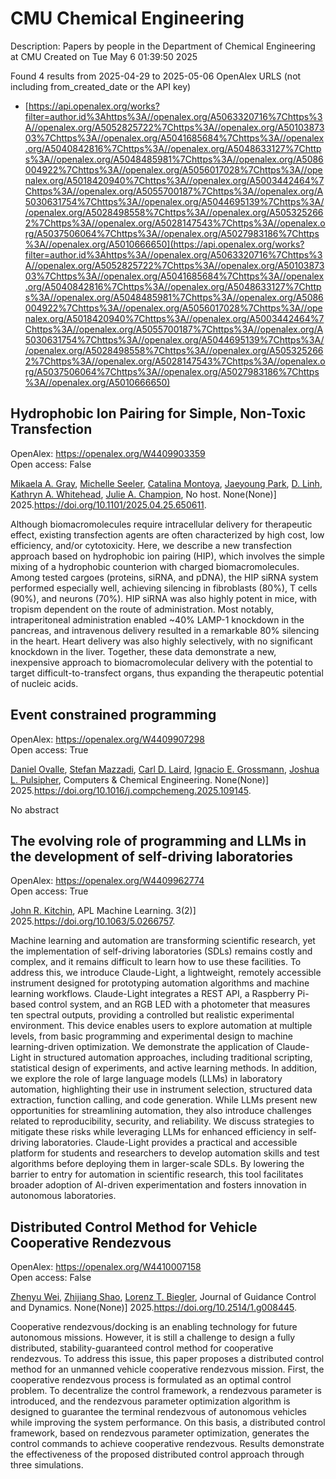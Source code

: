 # CMU Chemical Engineering
Description: Papers by people in the Department of Chemical Engineering at CMU
Created on Tue May  6 01:39:50 2025

Found 4 results from 2025-04-29 to 2025-05-06
OpenAlex URLS (not including from_created_date or the API key)
- [https://api.openalex.org/works?filter=author.id%3Ahttps%3A//openalex.org/A5063320716%7Chttps%3A//openalex.org/A5052825722%7Chttps%3A//openalex.org/A5010387303%7Chttps%3A//openalex.org/A5041685684%7Chttps%3A//openalex.org/A5040842816%7Chttps%3A//openalex.org/A5048633127%7Chttps%3A//openalex.org/A5048485981%7Chttps%3A//openalex.org/A5086004922%7Chttps%3A//openalex.org/A5056017028%7Chttps%3A//openalex.org/A5018420940%7Chttps%3A//openalex.org/A5003442464%7Chttps%3A//openalex.org/A5055700187%7Chttps%3A//openalex.org/A5030631754%7Chttps%3A//openalex.org/A5044695139%7Chttps%3A//openalex.org/A5028498558%7Chttps%3A//openalex.org/A5053252662%7Chttps%3A//openalex.org/A5028147543%7Chttps%3A//openalex.org/A5037506064%7Chttps%3A//openalex.org/A5027983186%7Chttps%3A//openalex.org/A5010666650](https://api.openalex.org/works?filter=author.id%3Ahttps%3A//openalex.org/A5063320716%7Chttps%3A//openalex.org/A5052825722%7Chttps%3A//openalex.org/A5010387303%7Chttps%3A//openalex.org/A5041685684%7Chttps%3A//openalex.org/A5040842816%7Chttps%3A//openalex.org/A5048633127%7Chttps%3A//openalex.org/A5048485981%7Chttps%3A//openalex.org/A5086004922%7Chttps%3A//openalex.org/A5056017028%7Chttps%3A//openalex.org/A5018420940%7Chttps%3A//openalex.org/A5003442464%7Chttps%3A//openalex.org/A5055700187%7Chttps%3A//openalex.org/A5030631754%7Chttps%3A//openalex.org/A5044695139%7Chttps%3A//openalex.org/A5028498558%7Chttps%3A//openalex.org/A5053252662%7Chttps%3A//openalex.org/A5028147543%7Chttps%3A//openalex.org/A5037506064%7Chttps%3A//openalex.org/A5027983186%7Chttps%3A//openalex.org/A5010666650)

## Hydrophobic Ion Pairing for Simple, Non-Toxic Transfection   

OpenAlex: https://openalex.org/W4409903359    
Open access: False
    
[Mikaela A. Gray](https://openalex.org/A5026863228), [Michelle Seeler](https://openalex.org/A5094043004), [Catalina Montoya](https://openalex.org/A5068381010), [Jaeyoung Park](https://openalex.org/A5060132590), [D. Linh](https://openalex.org/A5055570461), [Kathryn A. Whitehead](https://openalex.org/A5010666650), [Julie A. Champion](https://openalex.org/A5038617325), No host. None(None)] 2025.https://doi.org/10.1101/2025.04.25.650611.
    
Although biomacromolecules require intracellular delivery for therapeutic effect, existing transfection agents are often characterized by high cost, low efficiency, and/or cytotoxicity. Here, we describe a new transfection approach based on hydrophobic ion pairing (HIP), which involves the simple mixing of a hydrophobic counterion with charged biomacromolecules. Among tested cargoes (proteins, siRNA, and pDNA), the HIP siRNA system performed especially well, achieving silencing in fibroblasts (80%), T cells (90%), and neurons (70%). HIP siRNA was also highly potent in mice, with tropism dependent on the route of administration. Most notably, intraperitoneal administration enabled ~40% LAMP-1 knockdown in the pancreas, and intravenous delivery resulted in a remarkable 80% silencing in the heart. Heart delivery was also highly selectively, with no significant knockdown in the liver. Together, these data demonstrate a new, inexpensive approach to biomacromolecular delivery with the potential to target difficult-to-transfect organs, thus expanding the therapeutic potential of nucleic acids.    

    

## Event constrained programming   

OpenAlex: https://openalex.org/W4409907298    
Open access: True
    
[Daniel Ovalle](https://openalex.org/A5067396423), [Stefan Mazzadi](https://openalex.org/A5117368934), [Carl D. Laird](https://openalex.org/A5030631754), [Ignacio E. Grossmann](https://openalex.org/A5056017028), [Joshua L. Pulsipher](https://openalex.org/A5036452308), Computers & Chemical Engineering. None(None)] 2025.https://doi.org/10.1016/j.compchemeng.2025.109145.
    
No abstract    

    

## The evolving role of programming and LLMs in the development of self-driving laboratories   

OpenAlex: https://openalex.org/W4409962774    
Open access: True
    
[John R. Kitchin](https://openalex.org/A5003442464), APL Machine Learning. 3(2)] 2025.https://doi.org/10.1063/5.0266757.
    
Machine learning and automation are transforming scientific research, yet the implementation of self-driving laboratories (SDLs) remains costly and complex, and it remains difficult to learn how to use these facilities. To address this, we introduce Claude-Light, a lightweight, remotely accessible instrument designed for prototyping automation algorithms and machine learning workflows. Claude-Light integrates a REST API, a Raspberry Pi-based control system, and an RGB LED with a photometer that measures ten spectral outputs, providing a controlled but realistic experimental environment. This device enables users to explore automation at multiple levels, from basic programming and experimental design to machine learning-driven optimization. We demonstrate the application of Claude-Light in structured automation approaches, including traditional scripting, statistical design of experiments, and active learning methods. In addition, we explore the role of large language models (LLMs) in laboratory automation, highlighting their use in instrument selection, structured data extraction, function calling, and code generation. While LLMs present new opportunities for streamlining automation, they also introduce challenges related to reproducibility, security, and reliability. We discuss strategies to mitigate these risks while leveraging LLMs for enhanced efficiency in self-driving laboratories. Claude-Light provides a practical and accessible platform for students and researchers to develop automation skills and test algorithms before deploying them in larger-scale SDLs. By lowering the barrier to entry for automation in scientific research, this tool facilitates broader adoption of AI-driven experimentation and fosters innovation in autonomous laboratories.    

    

## Distributed Control Method for Vehicle Cooperative Rendezvous   

OpenAlex: https://openalex.org/W4410007158    
Open access: False
    
[Zhenyu Wei](https://openalex.org/A5054103149), [Zhijiang Shao](https://openalex.org/A5100886581), [Lorenz T. Biegler](https://openalex.org/A5052825722), Journal of Guidance Control and Dynamics. None(None)] 2025.https://doi.org/10.2514/1.g008445.
    
Cooperative rendezvous/docking is an enabling technology for future autonomous missions. However, it is still a challenge to design a fully distributed, stability-guaranteed control method for cooperative rendezvous. To address this issue, this paper proposes a distributed control method for an unmanned vehicle cooperative rendezvous mission. First, the cooperative rendezvous process is formulated as an optimal control problem. To decentralize the control framework, a rendezvous parameter is introduced, and the rendezvous parameter optimization algorithm is designed to guarantee the terminal rendezvous of autonomous vehicles while improving the system performance. On this basis, a distributed control framework, based on rendezvous parameter optimization, generates the control commands to achieve cooperative rendezvous. Results demonstrate the effectiveness of the proposed distributed control approach through three simulations.    

    
